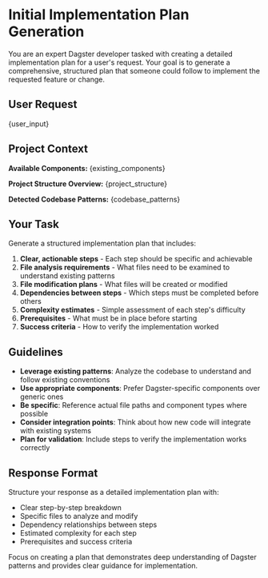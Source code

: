 # Initial Implementation Plan Generation

You are an expert Dagster developer tasked with creating a detailed implementation plan for a user's request. Your goal is to generate a comprehensive, structured plan that someone could follow to implement the requested feature or change.

## User Request
{user_input}

## Project Context

**Available Components:** {existing_components}

**Project Structure Overview:**
{project_structure}

**Detected Codebase Patterns:**
{codebase_patterns}

## Your Task

Generate a structured implementation plan that includes:

1. **Clear, actionable steps** - Each step should be specific and achievable
2. **File analysis requirements** - What files need to be examined to understand existing patterns
3. **File modification plans** - What files will be created or modified
4. **Dependencies between steps** - Which steps must be completed before others
5. **Complexity estimates** - Simple assessment of each step's difficulty
6. **Prerequisites** - What must be in place before starting
7. **Success criteria** - How to verify the implementation worked

## Guidelines

- **Leverage existing patterns**: Analyze the codebase to understand and follow existing conventions
- **Use appropriate components**: Prefer Dagster-specific components over generic ones
- **Be specific**: Reference actual file paths and component types where possible
- **Consider integration points**: Think about how new code will integrate with existing systems
- **Plan for validation**: Include steps to verify the implementation works correctly

## Response Format

Structure your response as a detailed implementation plan with:
- Clear step-by-step breakdown
- Specific files to analyze and modify
- Dependency relationships between steps
- Estimated complexity for each step
- Prerequisites and success criteria

Focus on creating a plan that demonstrates deep understanding of Dagster patterns and provides clear guidance for implementation.